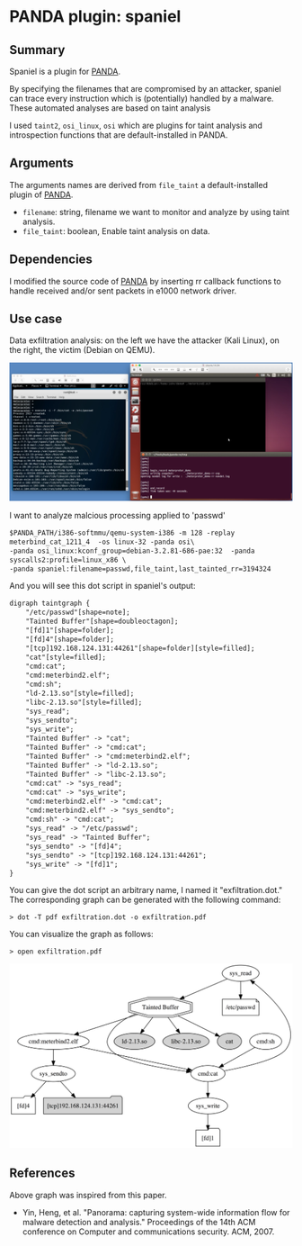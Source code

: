# PANDA plugin: spaniel

Summary
-------
Spaniel is a plugin for [PANDA](https://github.com/panda-re/panda).

By specifying the filenames that are compromised by an attacker, spaniel can trace every instruction which is (potentially) handled by a malware. These automated analyses are based on taint analysis

I used `taint2`, `osi_linux`, `osi` which are plugins for taint analysis and introspection functions that are default-installed in PANDA.


Arguments
---------
The arguments names are derived from `file_taint` a default-installed plugin of [PANDA](https://github.com/panda-re/panda).

* `filename`: string, filename we want to monitor and analyze by using taint analysis.
* `file_taint`: boolean, Enable taint analysis on data.


Dependencies
------------
I modified the source code of [PANDA](https://github.com/panda-re/panda) by inserting rr callback functions to handle received and/or sent packets in e1000 network driver.

Use case
-------

Data exfiltration analysis: on the left we have the attacker (Kali Linux), on the right, the victim (Debian on QEMU).

![Record file exfiltration by attacker](docs/images/exfiltration_cat.png)


I want to analyze malcious processing applied to 'passwd'

	$PANDA_PATH/i386-softmmu/qemu-system-i386 -m 128 -replay meterbind_cat_1211_4  -os linux-32 -panda osi\
    -panda osi_linux:kconf_group=debian-3.2.81-686-pae:32  -panda syscalls2:profile=linux_x86 \
    -panda spaniel:filename=passwd,file_taint,last_tainted_rr=3194324

And you will see this dot script in spaniel's output:

    digraph taintgraph {
        "/etc/passwd"[shape=note];
        "Tainted Buffer"[shape=doubleoctagon];
        "[fd]1"[shape=folder];
        "[fd]4"[shape=folder];
        "[tcp]192.168.124.131:44261"[shape=folder][style=filled];
        "cat"[style=filled];
        "cmd:cat";
        "cmd:meterbind2.elf";
        "cmd:sh";
        "ld-2.13.so"[style=filled];
        "libc-2.13.so"[style=filled];
        "sys_read";
        "sys_sendto";
        "sys_write";
        "Tainted Buffer" -> "cat";
        "Tainted Buffer" -> "cmd:cat";
        "Tainted Buffer" -> "cmd:meterbind2.elf";
        "Tainted Buffer" -> "ld-2.13.so";
        "Tainted Buffer" -> "libc-2.13.so";
        "cmd:cat" -> "sys_read";
        "cmd:cat" -> "sys_write";
        "cmd:meterbind2.elf" -> "cmd:cat";
        "cmd:meterbind2.elf" -> "sys_sendto";
        "cmd:sh" -> "cmd:cat";
        "sys_read" -> "/etc/passwd";
        "sys_read" -> "Tainted Buffer";
        "sys_sendto" -> "[fd]4";
        "sys_sendto" -> "[tcp]192.168.124.131:44261";
        "sys_write" -> "[fd]1";
    }

You can give the dot script an arbitrary name, I named it "exfiltration.dot." The corresponding graph can be generated with the following command:

	> dot -T pdf exfiltration.dot -o exfiltration.pdf

You can visualize the graph as follows:

	> open exfiltration.pdf

![Graph Visualization](docs/images/taint_graph.png)


References
-------
Above graph was inspired from this paper.

* Yin, Heng, et al. "Panorama: capturing system-wide information flow for malware detection and analysis." Proceedings of the 14th ACM conference on Computer and communications security. ACM, 2007.

